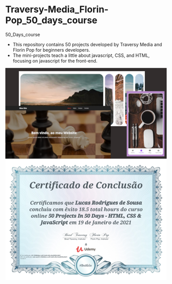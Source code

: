 # Traversy-Media_Florin-Pop_50_days_course
 50_Days_course
 
- This repository contains 50 projects developed by Traversy Media and Florin Pop for beginners developers.
- The mini-projects teach a little about javascript, CSS, and HTML, focusing on javascript for the front-end.

 ![alt text](https://github.com/LucasSousa09/Traversy-Media_Florin-Pop_50_days_course/blob/master/50_days_course.png?raw=true)
  ![alt text](https://github.com/LucasSousa09/Traversy-Media_Florin-Pop_50_days_course/blob/master/certificado.jpg?raw=true)
